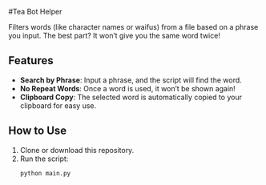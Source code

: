 #Tea Bot Helper

Filters words (like character names or waifus) from a file based on a phrase you input. The best part? It won’t give you the same word twice!

## Features

- **Search by Phrase**: Input a phrase, and the script will find the word.
- **No Repeat Words**: Once a word is used, it won’t be shown again!
- **Clipboard Copy**: The selected word is automatically copied to your clipboard for easy use.

## How to Use

1. Clone or download this repository.
2. Run the script:
   ```bash
   python main.py
